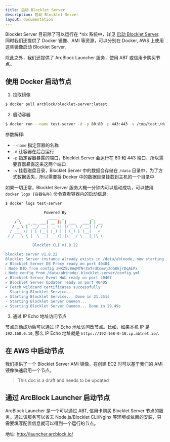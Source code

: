 ```yaml
---
title: 启动 Blocklet Server
description: 启动 Blocklet Server
layout: documentation
---
```


Blocklet Server 目前除了可以运行在 \*nix 系统中，详见 [启动 Blocklet Server](https://developer.blocklet.io/docs/zh/prerequisites/server). 同时我们还提供了 Docker 镜像、AMI 等资源，可以分别在 Docker, AWS 上使用这些镜像启动 Blocklet Server.

除此之外，我们还提供了 ArcBlock Launcher 服务，使用 ABT 或信用卡购买节点。

## 使用 Docker 启动节点

1. 拉取镜像

```bash
$ docker pull arcblock/blocklet-server:latest
```

2. 启动容器

```bash
$ docker run --name test-server -d -p 80:80 -p 443:443 -v /tmp/test:/data arcblock/blocklet-server
```

参数解释:

- `--name` 指定容器的名称
- `-d` 让容器在后台运行
- `-p` 指定容器暴露的端口，Blocklet Server 会运行在 80 和 443 端口，所以需要容器暴露这来这两个端口
- `-v` 挂载磁盘目录，Blocklet Server 中的数据会存储在 `/data` 目录中，为了方式数据丢失，所以需要将 Docker 中的数据目录挂载到主机的一个目录中

如果一切正常，Blocklet Server 服务大概一分钟内可以启动成功，可以使用 `docker logs {容器名称}` 命令查看容器内的启动信息:

```bash
$ docker logs test-server

                 Powered By
     _             ____  _            _
    / \   _ __ ___| __ )| | ___   ___| | __
   / _ \ | '__/ __|  _ \| |/ _ \ / __| |/ /
  / ___ \| | | (__| |_) | | (_) | (__|   <
 /_/   \_\_|  \___|____/|_|\___/ \___|_|\_\

            Blocklet CLI v1.8.22

blocklet server v1.8.22
Blocklet Server instance already exists in /data/abtnode, now starting...
✔ Blocklet Server DB Proxy ready on port 40404
ℹ Node DID from config zNKZ5v8AqMfNrZoTrdComvjZdGKkjrDqALPx
ℹ Node config from /data/abtnode/.blocklet-server/config.yml
✔ Blocklet Server Event Hub ready on port 40407
✔ Blocklet Server Updater ready on port 40405
✔ Fetch wildcard certificates successfully
- Starting Blocklet Service...
✔ Starting Blocklet Service... Done in 21.351s
- Starting Blocklet Server Daemon...
✔ Starting Blocklet Server Daemon... Done in 29.49s
```

3. 通过 IP Echo 地址访问节点

节点启动成功后可以通过 IP Echo 地址访问改节点。比如，如果本机 IP 是`192.168.0.10`, 那么 IP Echo 地址就是 `https://192-168-0-10.ip.abtnet.io/`.

## 在 AWS 中启动节点

我们提供了一个 Blocklet Server AMI 镜像，在创建 EC2 时可以基于我们的 AMI 镜像快速启用一个节点。

> This doc is a draft and needs to be updated

## 通过 ArcBlock Launcher 启动节点

ArcBlock Launcher 是一个可以通过 ABT, 信用卡购买 Blocklet Server 节点的服务。通过该服务可以省去 Node.js/Blocklet CLI/Nginx 等环境或依赖的安装，只需要填写配置信息就可以得到一个运行的节点。

地址: http://launcher.arcblock.io/
